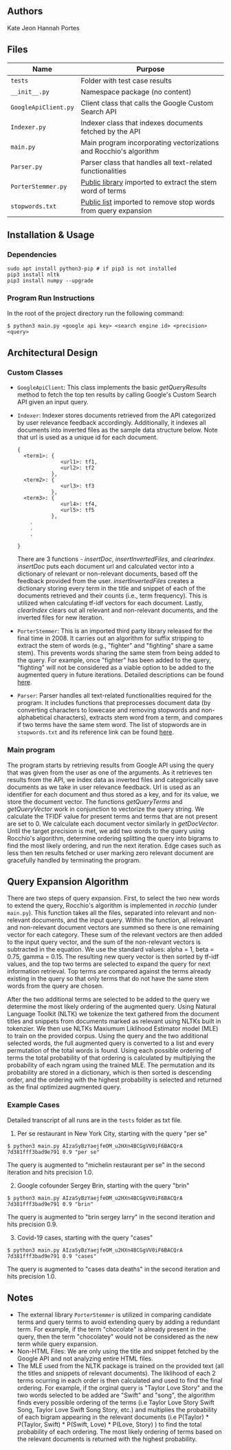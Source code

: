 ## Authors
Kate Jeon 
Hannah Portes 


## Files
Name | Purpose
--- | ---
``tests`` | Folder with test case results
``__init__.py`` | Namespace package (no content)
``GoogleApiClient.py`` | Client class that calls the Google Custom Search API
``Indexer.py`` | Indexer class that indexes documents fetched by the API
``main.py`` | Main program incorporating vectorizations and Rocchio's algorithm
``Parser.py`` | Parser class that handles all text-related functionalities
``PorterStemmer.py`` | [Public library](http://www.tartarus.org/martin/PorterStemmer) imported to extract the stem word of terms
``stopwords.txt`` | [Public list](https://gist.github.com/sebleier/554280) imported to remove stop words from query expansion


## Installation & Usage

### Dependencies
```
sudo apt install python3-pip # if pip3 is not installed
pip3 install nltk
pip3 install numpy --upgrade
```

### Program Run Instructions
In the root of the project directory run the following command:
```
$ python3 main.py <google api key> <search engine id> <precision> <query>
```

## Architectural Design
### Custom Classes
- ``GoogleApiClient``:
    This class implements the basic *getQueryResults* method to fetch the top ten results by calling Google's Custom Search API given an input query.

- ``Indexer``:
    Indexer stores documents retrieved from the API categorized by user relevance feedback accordingly. Additionally, it indexes all documents into inverted files as the sample data structure below. Note that url is used as a unique id for each document.
    ```
    {
      <term1>: {
                  <url1>: tf1,
                  <url2>: tf2
               },
      <term2>: {
                  <url3>: tf3
               },
      <term3>: {
                  <url4>: tf4,
                  <url5>: tf5
               },
        .
        .
        .

    }
    ```
    There are 3 functions - *insertDoc*, *insertInvertedFiles*, and *clearIndex*. *insertDoc* puts each document url and calculated vector into a dictionary of relevant or non-relevant documents, based off the feedback provided from the user. *insertInvertedFiles* creates a dictionary storing every term in the title and snippet of each of the documents retrieved and their counts (i.e., term frequency). This is utilized when calculating tf-idf vectors for each document. Lastly, *clearIndex* clears out all relevant and non-relevant documents, and the inverted files for new iteration.

- ``PorterStemmer``: This is an imported third party library released for the final time in 2008. It carries out an algorithm for suffix stripping to extract the stem of words (e.g., "fighter" and "fighting" share a same stem). This prevents words sharing the same stem from being added to the query. For example, once "fighter" has been added to the query, "fighting" will not be considered as a viable option to be added to the augmented query in future iterations. Detailed descriptions can be found [here](http://www.tartarus.org/martin/PorterStemmer).

- ``Parser``: Parser handles all text-related functionalities required for the program. It includes functions that preprocesses document data (by converting characters to lowecase and removing stopwords and non-alphabetical characters), extracts stem word from a term, and compares if two terms have the same stem word. The list of stopwords are in `stopwords.txt` and its reference link can be found [here](https://gist.github.com/sebleier/554280).


### Main program
The program starts by retrieving results from Google API using the query that was given from the user as one of the arguments. As it retrieves ten results from the API, we index data as inverted files and categorically save documents as we take in user relevance feedback. Url is used as an identifier for each document and thus stored as a key, and for its value, we store the document vector. The functions *getQueryTerms* and *getQueryVector* work in conjunction to vectorize the query string. We calculate the TFIDF value for present terms and terms that are not present are set to 0. We calculate each document vector similarly in *getDocVector*. Until the target precision is met, we add two words to the query using Rocchio's algorithm, determine ordering splitting the query into bigrams to find the most likely ordering, and run the next iteration. Edge cases such as less then ten results fetched or user marking zero relevant document are gracefully handled by terminating the program.


## Query Expansion Algorithm
There are two steps of query expansion. First, to select the two new words to extend the query, Rocchio's algorithm is implemented in *rocchio* (under `main.py`). This function takes all the files, separated into relevant and non-relevant documents, and the input query. Within the function, all relevant and non-relevant document vectors are summed so there is one remaining vector for each category. These sum of the relevant vectors are then added to the input query vector, and the sum of the non-relevant vectors is subtracted in the equation. We use the standard values: alpha = 1, beta = 0.75, gamma = 0.15. The resulting new query vector is then sorted by tf-idf values, and the top two terms are selected to expand the query for next information retrieval. Top terms are compared against the terms already existing in the query so that only terms that do not have the same stem words from the query are chosen.

After the two additional terms are selected to be added to the query we determine the most likely ordering of the augmented query. Using Natural Language Toolkit (NLTK) we tokenize the text gathered from the document titles and snippets from documents marked as relevant using NLTKs built in tokenzier. We then use NLTKs Maxiumum Liklihood Estimator model (MLE) to train on the provided corpus. Using the query and the two additional selected words, the full augmented query is converted to a list and every permutation of the total words is found. Using each possible ordering of terms the total probability of that ordering is calculated by multiplying the probability of each ngram using the trained MLE. The permutation and its probability are stored in a dictionary, which is then sorted is descending order, and the ordering with the highest probability is selected and returned as the final optimized augmented query.

### Example Cases
Detailed transcript of all runs are in the `tests` folder as txt file.

1. Per se restaurant in New York City, starting with the query "per se"
```
$ python3 main.py AIzaSyBzYaejfeOM_u2HXn4BCGgVV0iF6BACQrA 7d381fff3bad9e791 0.9 "per se"
```
The query is augmented to "michelin restaurant per se" in the second iteration and hits precision 1.0.

2. Google cofounder Sergey Brin, starting with the query "brin"
```
$ python3 main.py AIzaSyBzYaejfeOM_u2HXn4BCGgVV0iF6BACQrA 7d381fff3bad9e791 0.9 "brin"
```
The query is augmented to "brin sergey larry" in the second iteration and hits precision 0.9.

3. Covid-19 cases, starting with the query "cases"
```
$ python3 main.py AIzaSyBzYaejfeOM_u2HXn4BCGgVV0iF6BACQrA 7d381fff3bad9e791 0.9 "cases"
```
The query is augmented to "cases data deaths" in the second iteration and hits precision 1.0.


## Notes
- The external library `PorterStemmer` is utilized in comparing candidate terms and query terms to avoid extending query by adding a redundant term. For example, if the term "chocolate" is already present in the query, then the term "chocolatey" would not be considered as the new term while query expansion.
- Non-HTML Files: We are only using the title and snippet fetched by the Google API and not analyzing entire HTML files.
- The MLE used from the NLTK package is trained on the provided text (all the titles and snippets of relevant documents). The liklihood of each 2 terms ocurring in each order is then calculated and used to find the final ordering. For example, if the orginal query is "Taylor Love Story" and the two words selected to be added are "Swift" and "song", the algorithm finds every possible ordering of the terms (i.e Taylor Love Story Swift Song, Taylor Love Swift Song Story, etc.) and multiplies the probability of each bigram appearing in the relevant documents (i.e P(Taylor) * P(Taylor, Swift) * P(Swift, Love) * P(Love, Story) ) to find the total probability of each ordering. The most likely ordering of terms based on the relevant documents is returned with the highest probability.